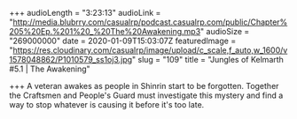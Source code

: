 +++
audioLength = "3:23:13"
audioLink = "http://media.blubrry.com/casualrp/podcast.casualrp.com/public/Chapter%205%20Ep.%201%20_%20The%20Awakening.mp3"
audioSize = "269000000"
date = 2020-01-09T15:03:07Z
featuredImage = "https://res.cloudinary.com/casualrp/image/upload/c_scale,f_auto,w_1600/v1578048862/P1010579_ss1oj3.jpg"
slug = "109"
title = "Jungles of Kelmarth #5.1 | The Awakening"

+++
A veteran awakes as people in Shinrin start to be forgotten. Together the Craftsmen and People's Guard must investigate this mystery and find a way to stop whatever is causing it before it's too late.